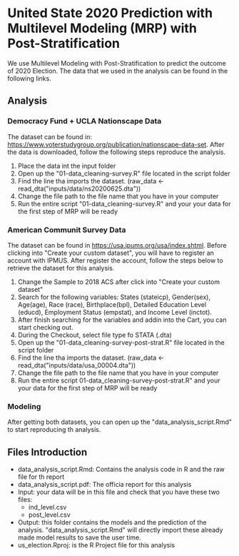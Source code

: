# United State 2020 Prediction with Multilevel Modeling (MRP) with Post-Stratification 
We use Multilevel Modeling with Post-Stratification to predict the outcome of 2020 Election. The data that we used in the analysis can be found in the following links.
## Analysis
### Democracy Fund + UCLA Nationscape Data
The dataset can be found in: https://www.voterstudygroup.org/publication/nationscape-data-set. After the data is downloaded, follow the following steps reproduce the analysis.

1. Place the data int the input folder
2. Open up the "01-data_cleaning-survey.R" file located in the script folder
3. Find the line tha imports the dataset. (raw_data <- read_dta("inputs/data/ns20200625.dta"))
4. Change the file path to the file name that you have in your computer
5. Run the entire script "01-data_cleaning-survey.R" and your your data for the first step of MRP will be ready


### American Communit Survey Data
The dataset can be found in https://usa.ipums.org/usa/index.shtml. Before clicking into "Create your custom dataset", you will have to register an account with 
IPMUS. After register the account, follow the steps below to retrieve the dataset for this analysis. 

1. Change the Sample to 2018 ACS after click into "Create your custom dataset"
2. Search for the following variables: States (stateicp), Gender(sex), Age(age), Race (race), Birthplace(bpl), Detailed Education Level (educd), Employment Status (empstat), and Income Level (inctot).
3. After finish searching for the variables and addin into the Cart, you can start checking out.
4. During the Checkout, select file type fo STATA (.dta)
5. Open up the "01-data_cleaning-survey-post-strat.R" file located in the script folder
6. Find the line tha imports the dataset. (raw_data <- read_dta("inputs/data/usa_00004.dta"))
7. Change the file path to the file name that you have in your computer
8. Run the entire script 01-data_cleaning-survey-post-strat.R" and your your data for the first step of MRP will be ready

### Modeling
After getting both datasets, you can open up the "data_analysis_script.Rmd" to start reproducing th analysis. 

## Files Introduction
- data_analysis_script.Rmd: Contains the analysis code in R and the raw file for th report
- data_analysis_script.pdf: The officia report for this analysis
- Input: your data will be in this file and check that you have these two files:
  - ind_level.csv
  - post_level.csv
- Output: this folder contains the models and the prediction of the analysis. "data_analysis_script.Rmd" will directly import these already made model results to save the user time.
- us_election.Rproj: is the R Project file for this analysis
